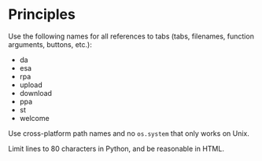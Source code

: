 # Principles

Use the following names for all references to tabs (tabs, filenames, function arguments, buttons, etc.):
* da
* esa
* rpa
* upload
* download
* ppa
* st
* welcome

Use cross-platform path names and no `os.system` that only works on Unix.

Limit lines to 80 characters in Python, and be reasonable in HTML.



